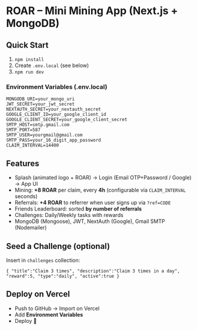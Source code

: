 # ROAR – Mini Mining App (Next.js + MongoDB)

## Quick Start
1. `npm install`
2. Create `.env.local` (see below)
3. `npm run dev`

### Environment Variables (.env.local)
```
MONGODB_URI=your_mongo_uri
JWT_SECRET=your_jwt_secret
NEXTAUTH_SECRET=your_nextauth_secret
GOOGLE_CLIENT_ID=your_google_client_id
GOOGLE_CLIENT_SECRET=your_google_client_secret
SMTP_HOST=smtp.gmail.com
SMTP_PORT=587
SMTP_USER=yourgmail@gmail.com
SMTP_PASS=your_16_digit_app_password
CLAIM_INTERVAL=14400
```

## Features
- Splash (animated logo + ROAR) → Login (Email OTP+Password / Google) → App UI
- Mining: **+8 ROAR** per claim, every **4h** (configurable via `CLAIM_INTERVAL` seconds)
- Referrals: **+4 ROAR** to referrer when user signs up via `?ref=CODE`
- Friends Leaderboard: sorted **by number of referrals**
- Challenges: Daily/Weekly tasks with rewards
- MongoDB (Mongoose), JWT, NextAuth (Google), Gmail SMTP (Nodemailer)

## Seed a Challenge (optional)
Insert in `challenges` collection:
```
{ "title":"Claim 3 times", "description":"Claim 3 times in a day", "reward":5, "type":"daily", "active":true }
```

## Deploy on Vercel
- Push to GitHub → Import on Vercel
- Add **Environment Variables**
- Deploy 🚀
